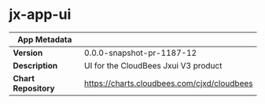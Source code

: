 # jx-app-ui

|App Metadata||
|---|---|
| **Version** | 0.0.0-snapshot-pr-1187-12 |
| **Description** | UI for the CloudBees Jxui V3 product |
| **Chart Repository** | https://charts.cloudbees.com/cjxd/cloudbees |
